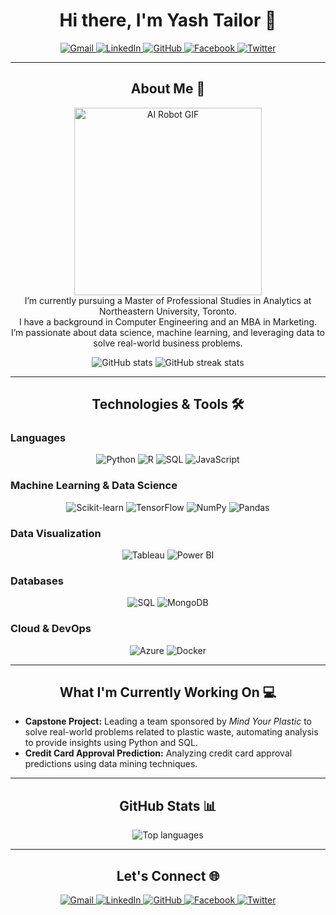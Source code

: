 <h1 align="center">Hi there, I'm Yash Tailor 👋</h1>

<p align="center">
  <a href="mailto:tailoryash2012@gmail.com">
    <img src="https://img.icons8.com/fluent/48/000000/gmail.png" alt="Gmail">
  </a>
  <a href="https://www.linkedin.com/in/yashtailor">
    <img src="https://img.icons8.com/fluent/48/000000/linkedin.png" alt="LinkedIn">
  </a>
  <a href="https://github.com/your-github-username">
    <img src="https://img.icons8.com/fluent/48/000000/github.png" alt="GitHub">
  </a>
  <a href="https://www.facebook.com/yashtailorhere">
    <img src="https://img.icons8.com/fluent/48/000000/facebook-new.png" alt="Facebook">
  </a>
  <a href="https://twitter.com/yashtailorhere">
    <img src="https://img.icons8.com/fluent/48/000000/twitter.png" alt="Twitter">
  </a>
</p>

---

<h2 align="center">About Me 🚀</h2>
<p align="center">
  <img src="https://media.giphy.com/media/qgQUggAC3Pfv687qPC/giphy.gif" width="300" alt="AI Robot GIF">
  <br>
  I’m currently pursuing a Master of Professional Studies in Analytics at Northeastern University, Toronto.<br>
  I have a background in Computer Engineering and an MBA in Marketing.<br>
  I’m passionate about data science, machine learning, and leveraging data to solve real-world business problems.
</p>

<p align="center">
  <img src="https://github-readme-stats.vercel.app/api?username=your-github-username&show_icons=true&theme=radical" alt="GitHub stats" />
  <img src="https://github-readme-streak-stats.herokuapp.com/?user=your-github-username&theme=radical" alt="GitHub streak stats" />
</p>

---

<h2 align="center">Technologies & Tools 🛠️</h2>

### **Languages**
<p align="center">
  <img src="https://img.shields.io/badge/Python-3776AB?style=for-the-badge&logo=python&logoColor=white" alt="Python">
  <img src="https://img.shields.io/badge/R-276DC3?style=for-the-badge&logo=r&logoColor=white" alt="R">
  <img src="https://img.shields.io/badge/SQL-4479A1?style=for-the-badge&logo=postgresql&logoColor=white" alt="SQL">
  <img src="https://img.shields.io/badge/JavaScript-F7DF1E?style=for-the-badge&logo=javascript&logoColor=black" alt="JavaScript">
</p>

### **Machine Learning & Data Science**
<p align="center">
  <img src="https://img.shields.io/badge/Scikit--learn-F7931E?style=for-the-badge&logo=scikit-learn&logoColor=white" alt="Scikit-learn">
  <img src="https://img.shields.io/badge/TensorFlow-FF6F00?style=for-the-badge&logo=tensorflow&logoColor=white" alt="TensorFlow">
  <img src="https://img.shields.io/badge/NumPy-013243?style=for-the-badge&logo=numpy&logoColor=white" alt="NumPy">
  <img src="https://img.shields.io/badge/Pandas-150458?style=for-the-badge&logo=pandas&logoColor=white" alt="Pandas">
</p>

### **Data Visualization**
<p align="center">
  <img src="https://img.shields.io/badge/Tableau-E97627?style=for-the-badge&logo=tableau&logoColor=white" alt="Tableau">
  <img src="https://img.shields.io/badge/Power_BI-F2C811?style=for-the-badge&logo=power-bi&logoColor=black" alt="Power BI">
</p>

### **Databases**
<p align="center">
  <img src="https://img.shields.io/badge/SQL-4479A1?style=for-the-badge&logo=postgresql&logoColor=white" alt="SQL">
  <img src="https://img.shields.io/badge/MongoDB-4EA94B?style=for-the-badge&logo=mongodb&logoColor=white" alt="MongoDB">
</p>

### **Cloud & DevOps**
<p align="center">
  <img src="https://img.shields.io/badge/Azure-0089D6?style=for-the-badge&logo=microsoft-azure&logoColor=white" alt="Azure">
  <img src="https://img.shields.io/badge/Docker-2496ED?style=for-the-badge&logo=docker&logoColor=white" alt="Docker">
</p>

---

<h2 align="center">What I'm Currently Working On 💻</h2>
<ul>
  <li><strong>Capstone Project:</strong> Leading a team sponsored by <em>Mind Your Plastic</em> to solve real-world problems related to plastic waste, automating analysis to provide insights using Python and SQL.</li>
  <li><strong>Credit Card Approval Prediction:</strong> Analyzing credit card approval predictions using data mining techniques.</li>
</ul>

---

<h2 align="center">GitHub Stats 📊</h2>
<p align="center">
  <img src="https://github-readme-stats.vercel.app/api/top-langs/?username=your-github-username&layout=compact&theme=radical" alt="Top languages" />
</p>

---

<h2 align="center">Let's Connect 🌐</h2>
<p align="center">
  <a href="mailto:tailoryash2012@gmail.com">
    <img src="https://img.icons8.com/fluent/48/000000/gmail.png" alt="Gmail">
  </a>
  <a href="https://www.linkedin.com/in/yashtailor">
    <img src="https://img.icons8.com/fluent/48/000000/linkedin.png" alt="LinkedIn">
  </a>
  <a href="https://github.com/your-github-username">
    <img src="https://img.icons8.com/fluent/48/000000/github.png" alt="GitHub">
  </a>
  <a href="https://www.facebook.com/yashtailorhere">
    <img src="https://img.icons8.com/fluent/48/000000/facebook-new.png" alt="Facebook">
  </a>
  <a href="https://twitter.com/yashtailorhere">
    <img src="https://img.icons8.com/fluent/48/000000/twitter.png" alt="Twitter">
  </a>
</p>
